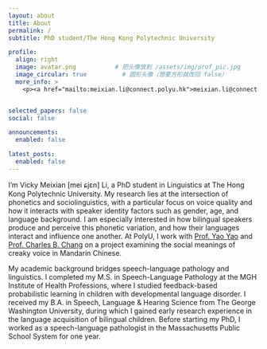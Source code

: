```yaml
---
layout: about
title: About
permalink: /
subtitle: PhD student/The Hong Kong Polytechnic University

profile:
  align: right
  image: avatar.png           # 把头像放到 /assets/img/prof_pic.jpg
  image_circular: true          # 圆形头像（想要方形就改回 false）
  more_info: >
    <p><a href="mailto:meixian.li@connect.polyu.hk">meixian.li@connect.polyu.hk</a></p>


selected_papers: false
social: false

announcements:
  enabled: false

latest_posts:
  enabled: false
---
```


I’m Vicky Meixian \[mei ɕjɛn] Li, a PhD student in Linguistics at The Hong Kong Polytechnic University. My research lies at the intersection of phonetics and sociolinguistics, with a particular focus on voice quality and how it interacts with speaker identity factors such as gender, age, and language background. I am especially interested in how bilingual speakers produce and perceive this phonetic variation, and how their languages interact and influence one another. At PolyU, I work with [Prof. Yao Yao](https://sites.google.com/view/yao-yao-linguistics/) and [Prof. Charles B. Chang](https://cbchang.com/) on a project examining the social meanings of creaky voice in Mandarin Chinese.

My academic background bridges speech-language pathology and linguistics. I completed my M.S. in Speech-Language Pathology at the MGH Institute of Health Professions, where I studied feedback-based probabilistic learning in children with developmental language disorder. I received my B.A. in Speech, Language & Hearing Science from The George Washington University, during which I gained early research experience in the language acquisition of bilingual children. Before starting my PhD, I worked as a speech-language pathologist in the Massachusetts Public School System for one year. 
